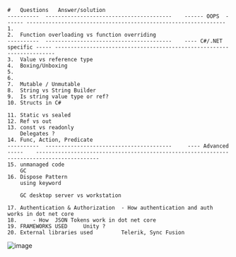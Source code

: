 	#	Questions	Answer/solution	
	----------	----------------------------------------	------ OOPS  ------	---------------------------------------------------------------
	1.			
	2.	Function overloading vs function overriding		
	----------	----------------------------------------	---- C#/.NET specific -----	----------------------------------------------------------------------
	3.	Value vs reference type		
	4.	Boxing/Unboxing		
	5.			
	6.			
	7.	Mutable / Unmutable		
	8.	String vs String Builder		
	9.	Is string value type or ref?		
	10.	Structs in C#		
				
	11.	Static vs sealed 		
	12.	Ref vs out		
	13.	const vs readonly		
		Delegates ?		
	14.	Func, Action, Predicate		
	----------	----------------------------------------	 ---- Advanced -----	------------------------------------------------------------------------------------------
	15.	unmanaged code 		
		GC		
	16.	Dispose Pattern		
		using keyword		
				
		GC desktop server vs workstation		
				
	17.	Authentication & Authorization	- How authentication and auth works in dot net core	
	18.		- How  JSON Tokens work in dot net core	
	19.	FRAMEWORKS USED		Unity ?
	20.	External libraries used 		Telerik, Sync Fusion
![image](https://github.com/user-attachments/assets/3f68e1d7-39c1-43bb-b3fb-4801206db964)
